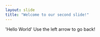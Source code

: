 ```yaml
---
layout: slide
title: "Welcome to our second slide!"
---
```

'Hello World'
Use the left arrow to go back!

